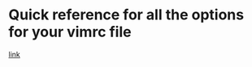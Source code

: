 

# Quick reference for all the options for your vimrc file 

[link](https://vim-jp.org/vimdoc-en/quickref.html#option-list)
